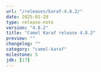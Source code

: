 ```yaml
---
url: "/releases/karaf-4.8.2/"
date: 2025-01-29
type: release-note
version: "4.8.2"
title: "Camel Karaf release 4.8.2"
preview: ""
changelog: ""
category: "camel-karaf"
milestone: 5
jdk: [17]
---
```

